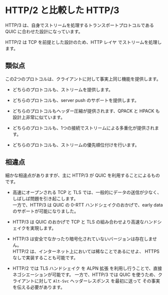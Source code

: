 # HTTP/2 と比較した HTTP/3

HTTP/3 は、自身でストリームを処理するトランスポートプロトコルである QUIC に合わせた設計になっています。

HTTP/2 は TCP を前提とした設計のため、HTTP レイヤ でストリームを処理します。

## 類似点

この2つのプロトコルは、クライアントに対して事実上同じ機能を提供します。

- どちらのプロトコルも、ストリームを提供します。

- どちらのプロトコルも、server push のサポートを提供します。

- どちらのプロトコルもヘッダー圧縮が提供されます、QPACK と HPACK も設計上非常に似ています。

- どちらのプロトコルも、1つの接続でストリームによる多重化が提供されます。

- どちらのプロトコルも、ストリームの優先順位付けを行います。

## 相違点

細かな相違点がありますが、主に HTTP/3 が QUIC を利用することによるものです。

- 高速にオープンされる TCP と TLS では、一般的にデータの送信が少なく、  
  しばしば問題を引き起こします。  
  一方で、HTTP/3 は QUIC の 0-RTT ハンドシェイクのおかげで、early data のサポートが可能になりました。

- HTTP/3 は QUIC のおかげで TCP と TLS の組み合わせより高速なハンドシェイクを実現します。

- HTTP/3 は安全でなかったり暗号化されていないバージョンは存在しません。  
  HTTP/2 は、インターネット上においては稀なことであるにせよ、 HTTPS なしで実装することも可能です。

- HTTP/2 では TLS ハンドシェイク を ALPN 拡張 を利用し行うことで、直接ネゴシエーションが可能です。
  一方で、HTTP/3 では QUIC を使うため、クライアントに対して `Alt-Svc` ヘッダーレスポンス を最初に送って
  その事実を伝える必要があります。
